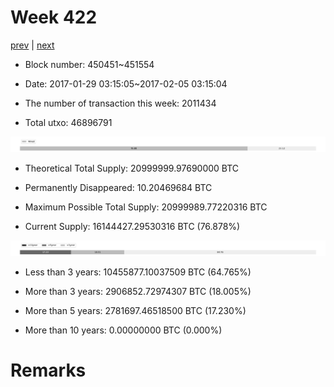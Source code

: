 # Week 422

[prev](week0421.md) | [next](week0423.md)

- Block number: 450451~451554

- Date: 2017-01-29 03:15:05~2017-02-05 03:15:04

- The number of transaction this week: 2011434

- Total utxo: 46896791

![](../images/mined_week0422.png)

- Theoretical Total Supply: 20999999.97690000 BTC

- Permanently Disappeared: 10.20469684 BTC

- Maximum Possible Total Supply: 20999989.77220316 BTC

- Current Supply: 16144427.29530316 BTC (76.878%)

![](../images/year_week0422.png)


- Less than 3 years: 10455877.10037509 BTC (64.765%)

- More than 3 years: 2906852.72974307 BTC (18.005%)

- More than 5 years: 2781697.46518500 BTC (17.230%)

- More than 10 years: 0.00000000 BTC (0.000%)

# Remarks

